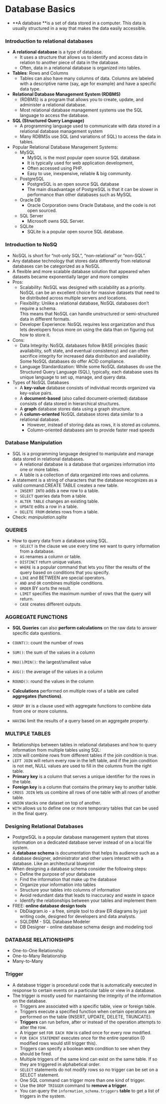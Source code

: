 # Database Basics

* **A database **is a set of data stored in a computer. This data is usually structured in a way that makes the data easily accessible.

### Introduction to relational databases

* **A relational database** is a type of database. 
    * It uses a structure that allows us to identify and access data in relation to another piece of data in the database.   
    * Often, data in a relational database is organized into tables.
* **Tables**: Rows and Columns
    * Tables can also have many columns of data. Columns are labeled with a descriptive name (say, age for example) and have a specific data type.
* **Relational Database Management System (RDBMS)**
    * (RDBMS) is a program that allows you to create, update, and administer a relational database. 
    * Most relational database management systems use the SQL language to access the database.
* **SQL (Structured Query Language)**
    * A programming language used to communicate with data stored in a relational database management system
    * Many RDBMSs use SQL (and variations of SQL) to access the data in tables. 
* Popular Relational Database Management Systems:
    * MySQL
        * MySQL is the most popular open source SQL database. 
        * It is typically used for web application development,
        * Often accessed using PHP.
        * Easy to use, inexpensive, reliable & big community.
    * PostgreSQL
        * PostgreSQL is an open source SQL database 
        * The main disadvantage of PostgreSQL is that it can be slower in performance than other databases such as MySQL
    * Oracle DB
        * Oracle Corporation owns Oracle Database, and the code is not open sourced.
    * SQL Server
        * Microsoft owns SQL Server. 
    * SQLite
        * SQLite is a popular open source SQL database.

### Introduction to NoSQ
* NoSQL is short for “not-only SQL”, “non-relational” or “non-SQL”. 
* Any database technology that stores data differently from relational databases can be categorized as a NoSQL 
* A flexible and more scalable database solution that appeared when     datasets became exponentially larger and more complex
* Pros:
    * Scalability: NoSQL was designed with scalability as a priority.      
    NoSQL can be an excellent choice for massive datasets that need to be distributed across multiple servers and locations.
    * Flexibility: Unlike a relational database, NoSQL databases don’t require a schema.       
    This means that NoSQL can handle unstructured or semi-structured data in different formats.
    * Developer Experience: NoSQL requires less organization and thus lets developers focus more on using the data than on figuring out how to store it.
* Cons:
    * Data Integrity: NoSQL databases follow BASE principles (basic availability, soft state, and eventual consistency) and can often sacrifice integrity for increased data distribution and availability.       
    Some NoSQL databases do offer ACID compliance.
    * Language Standardization: While some NoSQL databases do use the Structured Query Language (SQL), typically, each database uses its unique language to set up, manage, and query data.
* Types of NoSQL Databases
    * A **key-value** database consists of individual records organized via key-value pairs.
    * A **document-based** (also called document-oriented) database consists of data stored in hierarchical structures. 
    * A **graph** database stores data using a graph structure.  
    * A **column-oriented** NoSQL database stores data similar to a relational database. 
        * However, instead of storing data as rows, it is stored as columns. 
        * Column-oriented databases aim to provide faster read speeds

### Database Manipulation

* SQL is a programming language designed to manipulate and manage data stored in relational databases.
    * A relational database is a database that organizes information into one or more tables.
    * A table is a collection of data organized into rows and columns.
* A statement is a string of characters that the database recognizes as a valid command.CREATE TABLE creates a new table.
    * `INSERT INTO` adds a new row to a table.
    * `SELECT` queries data from a table.
    * `ALTER TABLE` changes an existing table.
    * `UPDATE` edits a row in a table.
    * `DELETE FROM` deletes rows from a table.
* Check: *manipulation.sqlite*

### QUERIES

* How to query data from a database using SQL. 
    * `SELECT` is the clause we use every time we want to query information from a database.
    * `AS` renames a column or table.
    * `DISTINCT` return unique values.
    * `WHERE` is a popular command that lets you filter the results of the query based on conditions that you specify.
    * `LIKE` and BETWEEN are special operators.
    * `AND` and `OR` combines multiple conditions.
    * `ORDER` BY sorts the result.
    * `LIMIT` specifies the maximum number of rows that the query will return.
    * `CASE` creates different outputs.

### AGGREGATE FUNCTIONS

* **SQL Queries** can also **perform calculations** on the raw data to answer specific data questions.
* `COUNT()`: count the number of rows
* `SUM()`: the sum of the values in a column
* `MAX()`/`MIN()`: the largest/smallest value
* `AVG()`: the average of the values in a column
* `ROUND()`: round the values in the column

* **Calculations** performed on multiple rows of a table are called **aggregates (functions)**.
* `GROUP BY` is a clause used with aggregate functions to combine data from one or more columns.
* `HAVING` limit the results of a query based on an aggregate property.

### MULTIPLE TABLES

* Relationships between tables in relational databases and how to query information from multiple tables using SQL:
* `JOIN` will combine rows from different tables if the join condition is true.
* `LEFT JOIN` will return every row in the left table, and if the join condition is not met, NULL values are used to fill in the columns from the right table.
* **Primary key** is a column that serves a unique identifier for the rows in the table.
* **Foreign key** is a column that contains the primary key to another table.
* `CROSS JOIN` lets us combine all rows of one table with all rows of another table.
* `UNION` stacks one dataset on top of another.
* `WITH` allows us to define one or more temporary tables that can be used in the final query.

### Designing Relational Databases

* PostgreSQL is a popular database management system that stores information on a dedicated database server instead of on a local file system.
* A **database schema** is documentation that helps its audience such as a database designer, administrator and other users interact with a database.    Like an architectural blueprint
* When designing a database schema consider the following steps:
    * Define the purpose of your database
    * Find the information that make up the database
    * Organize your information into tables
    * Structure your tables into columns of information
    * Avoid redundant data that leads to inaccuracy and waste in space
    * Identify the relationships between your tables and implement them
* FREE: **online database design tools**
    * DbDiagram.io - a free, simple tool to draw ER diagrams by just writing code, designed for developers and data analysts.
    * SQLDBM - SQL Database Modeler
    * DB Designer - online database schema design and modeling tool

###  DATABASE RELATIONSHIPS

* One-to-One Relationship
* One-to-Many Relationship
* Many-to-Many

### Trigger

* A database trigger is procedural code that is automatically executed in response to certain events on a particular table or view in a database. 
* The trigger is mostly used for maintaining the integrity of the information on the database.
    * Triggers are associated with a specific table, view or foreign table.
    * Triggers execute a specified function when certain operations are performed on the table (INSERT, UPDATE, DELETE, TRUNCATE).
    * **Triggers** can run before, after or instead of the operation attempts to alter the row.
    * A trigger set `FOR EACH ROW` is called once for every row modified.
    * `FOR EACH STATEMENT` executes once for the entire operation (0 modified rows would still trigger this).
    * Triggers can specify a boolean `WHEN` condition to see when they should be fired.
    * Multiple triggers of the same kind can exist on the same table. If so they are triggered in alphabetical order.
    * `SELECT` statements do not modify rows so no trigger can be set on a SELECT statement.
    * One SQL command can trigger more than one kind of trigger.
    * Use the `DROP TRIGGER` command to **remove a trigger**.
    * You can query the `information_schema.triggers` **table** to get a list of triggers in the system.